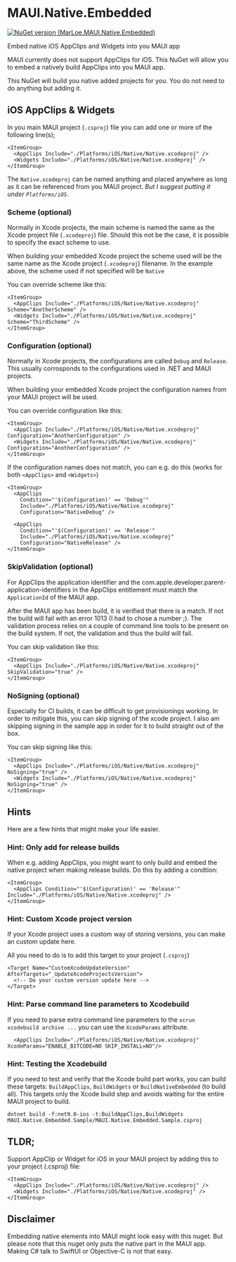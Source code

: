 # MAUI.Native.Embedded

[![NuGet version (MarLoe.MAUI.Native.Embedded)](https://img.shields.io/nuget/v/MarLoe.MAUI.Native.Embedded.svg?style=flat-square)](https://www.nuget.org/packages/MarLoe.MAUI.Native.Embedded/)

Embed native iOS AppClips and Widgets into you MAUI app

MAUI currently does not support AppClips for iOS. This NuGet will allow you to embed a natively build AppClips into you MAUI app.

This NuGet will build you native added projects for you. You do not need to do anything but adding it.

## iOS AppClips & Widgets
In you main MAUI project (`.csproj`) file you can add one or more of the following line(s);
```
<ItemGroup>
  <AppClips Include="./Platforms/iOS/Native/Native.xcodeproj" />
  <Widgets Include="./Platforms/iOS/Native/Native.xcodeproj" />
</ItemGroup>
```

The `Native.xcodeproj` can be named anything and placed anywhere as long as it can be referenced from you MAUI project. *But I suggest putting it under `Platforms/iOS`*.

### Scheme (optional)
Normally in Xcode projects, the main scheme is named the same as the Xcode project file (`.xcodeproj`) file. Should this not be the case, it is possible to specify the exact scheme to use.

When building your embedded Xcode project the scheme used will be the same name as the Xcode project (`.xcodeproj`) filename. In the example above, the scheme used if not specified will be `Native`

You can override scheme like this:
```
<ItemGroup>
  <AppClips Include="./Platforms/iOS/Native/Native.xcodeproj" Scheme="AnotherScheme" />
  <Widgets Include="./Platforms/iOS/Native/Native.xcodeproj" Scheme="ThirdScheme" />
</ItemGroup>
```

### Configuration (optional)
Normally in Xcode projects, the configurations are called `Debug` and `Release`. This usually corrosponds to the configurations used in .NET and MAUI projects.

When building your embedded Xcode project the configuration names from your MAUI project will be used.

You can override configuration like this:
```
<ItemGroup>
  <AppClips Include="./Platforms/iOS/Native/Native.xcodeproj" Configuration="AnotherConfiguration" />
  <Widgets Include="./Platforms/iOS/Native/Native.xcodeproj" Configuration="AnotherConfiguration" />
</ItemGroup>
```

If the configuration names does not match, you can e.g. do this (works for both `<AppClips>` and `<Widgets>`)
```
<ItemGroup>
  <AppClips 
    Condition="'$(Configuration)' == 'Debug'"
    Include="./Platforms/iOS/Native/Native.xcodeproj"
    Configuration="NativeDebug" />

  <AppClips 
    Condition="'$(Configuration)' == 'Release'"
    Include="./Platforms/iOS/Native/Native.xcodeproj"
    Configuration="NativeRelease" />
</ItemGroup>
```

### SkipValidation (optional)
For AppClips the application identifier and the com.apple.developer.parent-application-identifiers in the AppClips entitlement must match the `ApplicationId` of the MAUI app.

After the MAUI app has been build, it is verified that there is a match. If not the build will fail with an error 1013 (I had to chose a number ;).
The validation process relies on a couple of command line tools to be present on the build system. If not, the validation and thus the build will fail.

You can skip validation like this:
```
<ItemGroup>
  <AppClips Include="./Platforms/iOS/Native/Native.xcodeproj" SkipValidation="true" />
</ItemGroup>
```

### NoSigning (optional)
Especially for CI builds, it can be difficult to get provisionings working. In order to mitigate this, you can skip signing of the xcode project. I also am skipping signing in the sample app in order for it to build straight out of the box.

You can skip signing like this:
```
<ItemGroup>
  <AppClips Include="./Platforms/iOS/Native/Native.xcodeproj" NoSigning="true" />
  <Widgets Include="./Platforms/iOS/Native/Native.xcodeproj" NoSigning="true" />
</ItemGroup>
```

## Hints
Here are a few hints that might make your life easier.

### Hint: Only add for release builds
When e.g. adding AppClips, you might want to only build and embed the native project when making release builds. Do this by adding a condtion:
```
<ItemGroup>
  <AppClips Condition="'$(Configuration)' == 'Release'" Include="./Platforms/iOS/Native/Native.xcodeproj" />
</ItemGroup>
```

### Hint: Custom Xcode project version
If your Xcode project uses a custom way of storing versions, you can make an custom update here.

All you need to do is to add this target to your project (`.csproj`)
```
<Target Name="CustomXcodeUpdateVersion" AfterTargets="_UpdateXcodeProjectsVersion">
  <!-- Do your custom version update here -->
</Target>
```

### Hint: Parse command line parameters to Xcodebuild
If you need to parse extra command line parameters to the `xcrun xcodebuild archive ...` you can use the `XcodeParams` attribute.
```
  <AppClips Include="./Platforms/iOS/Native/Native.xcodeproj" XcodeParams="ENABLE_BITCODE=NO SKIP_INSTALL=NO"/>
```

### Hint: Testing the Xcodebuild
If you need to test and verify that the Xcode build part works, you can build these targets: `BuildAppClips`, `BuildWidgets` or `BuildNativeEmbedded` (to build all).
This targets only the Xcode build step and avoids waiting for the entire MAUI project to build.
```
dotnet build -f:net9.0-ios -t:BuildAppClips,BuildWidgets MAUI.Native.Embedded.Sample/MAUI.Native.Embedded.Sample.csproj
```


## TLDR;
Support AppClip or Widget for iOS in your MAUI project by adding this to your project (.csproj) file:
```
<ItemGroup>
  <AppClips Include="./Platforms/iOS/Native/Native.xcodeproj" />
  <Widgets Include="./Platforms/iOS/Native/Native.xcodeproj" />
</ItemGroup>
```

## Disclaimer
Embedding native elements into MAUI might look easy with this nuget.
But please note that this nuget only puts the native part in the MAUI app.
Making C# talk to SwiftUI or Objective-C is not that easy. 